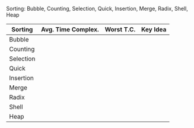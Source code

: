 
Sorting: Bubble, Counting, Selection, Quick, Insertion, Merge, Radix, Shell, Heap

| Sorting| Avg. Time Complex.| Worst T.C.| Key Idea
|--------|--------|--------|--------|
| Bubble |        | | |
| Counting |        | | |
| Selection |        | | |
| Quick |        |  |  |
| Insertion|        | |  |
| Merge|        |  |  |
| Radix|        |  |  |
| Shell|        |  |  |
| Heap|        |  |  |



